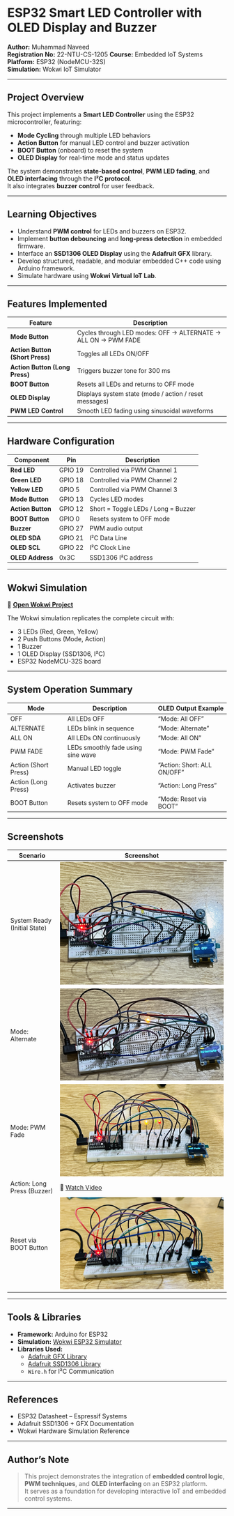 # ESP32 Smart LED Controller with OLED Display and Buzzer

**Author:** Muhammad Naveed   
**Registration No:** 22-NTU-CS-1205 
**Course:** Embedded IoT Systems
**Platform:** ESP32 (NodeMCU-32S)  
**Simulation:** Wokwi IoT Simulator  

---

## Project Overview

This project implements a **Smart LED Controller** using the ESP32 microcontroller, featuring:
- **Mode Cycling** through multiple LED behaviors  
- **Action Button** for manual LED control and buzzer activation  
- **BOOT Button** (onboard) to reset the system  
- **OLED Display** for real-time mode and status updates  

The system demonstrates **state-based control**, **PWM LED fading**, and **OLED interfacing** through the **I²C protocol**.  
It also integrates **buzzer control** for user feedback.

---

## Learning Objectives

- Understand **PWM control** for LEDs and buzzers on ESP32.  
- Implement **button debouncing** and **long-press detection** in embedded firmware.  
- Interface an **SSD1306 OLED Display** using the **Adafruit GFX** library.  
- Develop structured, readable, and modular embedded C++ code using Arduino framework.  
- Simulate hardware using **Wokwi Virtual IoT Lab**.

---

## Features Implemented

| Feature | Description |
|----------|--------------|
| **Mode Button** | Cycles through LED modes: OFF → ALTERNATE → ALL ON → PWM FADE |
| **Action Button (Short Press)** | Toggles all LEDs ON/OFF |
| **Action Button (Long Press)** | Triggers buzzer tone for 300 ms |
| **BOOT Button** | Resets all LEDs and returns to OFF mode |
| **OLED Display** | Displays system state (mode / action / reset messages) |
| **PWM LED Control** | Smooth LED fading using sinusoidal waveforms |

---

## Hardware Configuration

| Component | Pin | Description |
|------------|-----|-------------|
| **Red LED** | GPIO 19 | Controlled via PWM Channel 1 |
| **Green LED** | GPIO 18 | Controlled via PWM Channel 2 |
| **Yellow LED** | GPIO 5 | Controlled via PWM Channel 3 |
| **Mode Button** | GPIO 13 | Cycles LED modes |
| **Action Button** | GPIO 12 | Short = Toggle LEDs / Long = Buzzer |
| **BOOT Button** | GPIO 0 | Resets system to OFF mode |
| **Buzzer** | GPIO 27 | PWM audio output |
| **OLED SDA** | GPIO 21 | I²C Data Line |
| **OLED SCL** | GPIO 22 | I²C Clock Line |
| **OLED Address** | 0x3C | SSD1306 I²C address |

---

## Wokwi Simulation

🔗 **[Open Wokwi Project](https://wokwi.com/projects/445755586164651009)**

The Wokwi simulation replicates the complete circuit with:
- 3 LEDs (Red, Green, Yellow)  
- 2 Push Buttons (Mode, Action)  
- 1 Buzzer  
- 1 OLED Display (SSD1306, I²C)  
- ESP32 NodeMCU-32S board  

---


## System Operation Summary

| Mode | Description | OLED Output Example |
|------|--------------|---------------------|
| OFF | All LEDs OFF | “Mode: All OFF” |
| ALTERNATE | LEDs blink in sequence | “Mode: Alternate” |
| ALL ON | All LEDs ON continuously | “Mode: All ON” |
| PWM FADE | LEDs smoothly fade using sine wave | “Mode: PWM Fade” |
| Action (Short Press) | Manual LED toggle | “Action: Short: ALL ON/OFF” |
| Action (Long Press) | Activates buzzer | “Action: Long Press” |
| BOOT Button | Resets system to OFF mode | “Mode: Reset via BOOT” |

---

## Screenshots

| Scenario | Screenshot |
|-----------|-------------|
| System Ready (Initial State) | ![System Ready](screenshots/ready.JPG) |
| Mode: Alternate | ![Alternate Mode](screenshots/alternate.JPG) |
| Mode: PWM Fade | ![PWM Fade](screenshots/pwm_fade.JPG) |
| Action: Long Press (Buzzer) | 🎥 [Watch Video](screenshots/long_press.mp4) |
| Reset via BOOT Button | ![Reset](screenshots/reset.JPG) |

---

## Tools & Libraries

- **Framework:** Arduino for ESP32  
- **Simulation:** [Wokwi ESP32 Simulator](https://wokwi.com)  
- **Libraries Used:**
  - [Adafruit GFX Library](https://github.com/adafruit/Adafruit-GFX-Library)
  - [Adafruit SSD1306 Library](https://github.com/adafruit/Adafruit_SSD1306)
  - `Wire.h` for I²C Communication

---

## References

- ESP32 Datasheet – Espressif Systems  
- Adafruit SSD1306 + GFX Documentation  
- Wokwi Hardware Simulation Reference  

---

## Author’s Note

> This project demonstrates the integration of **embedded control logic**, **PWM techniques**, and **OLED interfacing** on an ESP32 platform.  
> It serves as a foundation for developing interactive IoT and embedded control systems.

---




